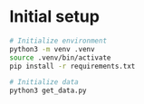 # Initial setup
```bash
# Initialize environment
python3 -m venv .venv
source .venv/bin/activate
pip install -r requirements.txt

# Initialize data
python3 get_data.py
```
